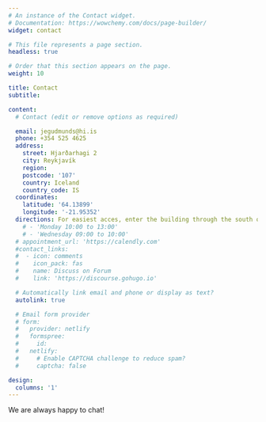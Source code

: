 ```yaml
---
# An instance of the Contact widget.
# Documentation: https://wowchemy.com/docs/page-builder/
widget: contact

# This file represents a page section.
headless: true

# Order that this section appears on the page.
weight: 10

title: Contact
subtitle:

content:
  # Contact (edit or remove options as required)

  email: jegudmunds@hi.is
  phone: +354 525 4625
  address:
    street: Hjarðarhagi 2
    city: Reykjavík
    region: 
    postcode: '107'
    country: Iceland
    country_code: IS
  coordinates:
    latitude: '64.13899'
    longitude: '-21.95352'
  directions: For easiest acces, enter the building through the south or east.
    # - 'Monday 10:00 to 13:00'
    # - 'Wednesday 09:00 to 10:00'
  # appointment_url: 'https://calendly.com'
  #contact_links:
  #  - icon: comments
  #    icon_pack: fas
  #    name: Discuss on Forum
  #    link: 'https://discourse.gohugo.io'

  # Automatically link email and phone or display as text?
  autolink: true

  # Email form provider
  # form:
  #   provider: netlify
  #   formspree:
  #     id:
  #   netlify:
  #     # Enable CAPTCHA challenge to reduce spam?
  #     captcha: false

design:
  columns: '1'
---
```


We are always happy to chat!
